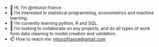 - 👋 Hi, I’m @mtunzi-france
- 👀 I’m interested in statistical programming, econometrics and machine learning.
- 🌱 I’m currently learning python, R and SQL.
- 💞️ I’m looking to collaborate on any projects, and do all types of work from data cleaning to model creation and validation.
- 📫 How to reach me: mtunzifrance@gmail.com

<!---
mtunzi-france/mtunzi-france is a ✨ special ✨ repository because its `README.md` (this file) appears on your GitHub profile.
You can click the Preview link to take a look at your changes.
--->
